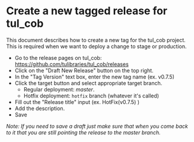 Create a new tagged release for tul_cob
===

This document describes how to create a new tag for the tul_cob project.  This
is required when we want to deploy a change to stage or production.

* Go to the release pages on tul_cob: https://github.com/tulibraries/tul_cob/releases
* Click on the "Draft New Release" button on the top right.
* In the "Tag Version" text box, enter the new tag name (ex. v0.7.5)
* Click the target button and select appropriate target branch.
  * Regular deployment: *master*.
  * Hotfix deployment: `hotfix` branch (whatever it's called)
* Fill out the "Release title" input (ex. HotFix(v0.7.5) ) 
* Add the description.
* Save

_Note: If you need to save a draft just make sure that when you come back to it
that you are still pointing the release to the master branch._
